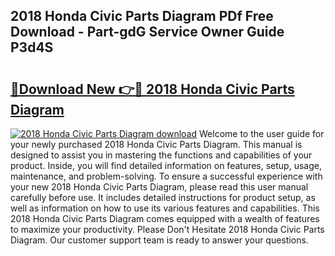 ## 2018 Honda Civic Parts Diagram PDf Free Download - Part-gdG Service Owner Guide P3d4S

# <h2><a href="http://dfrmgnq.blite.top/?on=2018+Honda+Civic+Parts+Diagram">🔗Download New 👉🔴 2018 Honda Civic Parts Diagram</a></h2>

[![2018 Honda Civic Parts Diagram download](https://i.imgur.com/lujVjoI.png)](http://dfrmgnq.blite.top/?on=2018+Honda+Civic+Parts+Diagram)
Welcome to the user guide for your newly purchased 2018 Honda Civic Parts Diagram. This manual is designed to assist you in mastering the functions and capabilities of your product. Inside, you will find detailed information on features, setup, usage, maintenance, and problem-solving. To ensure a successful experience with your new 2018 Honda Civic Parts Diagram, please read this user manual carefully before use. It includes detailed instructions for product setup, as well as information on how to use its various features and capabilities. This 2018 Honda Civic Parts Diagram comes equipped with a wealth of features to maximize your productivity. Please Don't Hesitate 2018 Honda Civic Parts Diagram. Our customer support team is ready to answer your questions.
